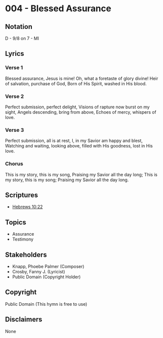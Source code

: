 # 004 - Blessed Assurance

## Notation

D - 9/8 on 7 - MI

## Lyrics

### Verse 1

Blessed assurance, Jesus is mine! Oh, what a foretaste of glory divine! Heir of salvation, purchase of God, Born of His Spirit, washed in His blood.

### Verse 2

Perfect submission, perfect delight, Visions of rapture now burst on my sight, Angels descending, bring from above, Echoes of mercy, whispers of love.

### Verse 3

Perfect submission, all is at rest, I, in my Savior am happy and blest, Watching and waiting, looking above, filled with His goodness, lost in His love.

### Chorus

This is my story, this is my song, Praising my Savior all the day long; This is my story, this is my song; Praising my Savior all the day long.


## Scriptures

- [Hebrews 10:22](https://www.biblegateway.com/passage/?search=Hebrews%2010%3A22)

## Topics

- Assurance
- Testimony

## Stakeholders

- Knapp, Phoebe Palmer (Composer)
- Crosby, Fanny J. (Lyricist)
- Public Domain (Copyright Holder)

## Copyright

Public Domain
(This hymn is free to use)

## Disclaimers

None

